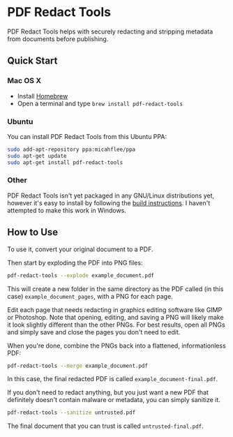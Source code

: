 # PDF Redact Tools

PDF Redact Tools helps with securely redacting and stripping metadata from documents before publishing.

## Quick Start

### Mac OS X

* Install [Homebrew](http://brew.sh/)
* Open a terminal and type `brew install pdf-redact-tools`

### Ubuntu

You can install PDF Redact Tools from this Ubuntu PPA:

```sh
sudo add-apt-repository ppa:micahflee/ppa
sudo apt-get update
sudo apt-get install pdf-redact-tools
```

### Other

PDF Redact Tools isn't yet packaged in any GNU/Linux distributions yet, however it's easy to install by following the [build instructions](/BUILD.md). I haven't attempted to make this work in Windows.

## How to Use

To use it, convert your original document to a PDF.

Then start by exploding the PDF into PNG files:

```sh
pdf-redact-tools --explode example_document.pdf
```

This will create a new folder in the same directory as the PDF called (in this case) `example_document_pages`, with a PNG for each page.

Edit each page that needs redacting in graphics editing software like GIMP or Photoshop. Note that opening, editing, and saving a PNG will likely make it look slightly different than the other PNGs. For best results, open all PNGs and simply save and close the pages you don't need to edit.

When you're done, combine the PNGs back into a flattened, informationless PDF:

```sh
pdf-redact-tools --merge example_document.pdf
```

In this case, the final redacted PDF is called `example_document-final.pdf`.

If you don't need to redact anything, but you just want a new PDF that definitely doesn't contain malware or metadata, you can simply sanitize it.

```sh
pdf-redact-tools --sanitize untrusted.pdf
```

The final document that you can trust is called `untrusted-final.pdf`.
